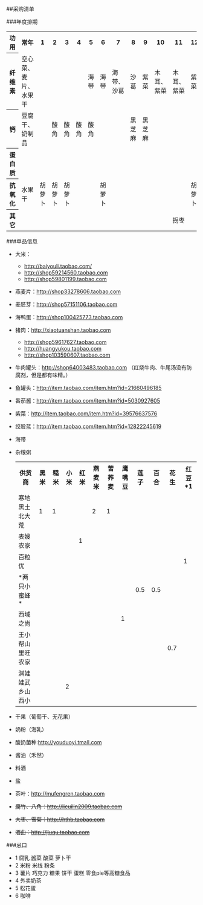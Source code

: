 ##采购清单

###年度排期
<table>
<tr><th>功用</th><th>常年</th><th>1</th><th>2</th><th>3</th><th>4</th><th>5</th><th>6</th><th>7</th><th>8</th><th>9</th><th>10</th><th>11</th><th>12</th></tr>
<tr><th>纤维素</th><td>空心菜、麦片、水果干</td><td></td><td></td><td></td><td></td><td>海带</td><td>海带</td><td>海带、沙葛</td><td>沙葛</td><td>紫菜</td><td>木耳、紫菜</td><td>木耳、紫菜</td><td>紫菜</td></tr>
<tr><th>钙</th><td>豆腐干、奶制品</td><td></td><td>酸角</td><td>酸角</td><td>酸角</td><td>酸角</td><td></td><td></td><td>黑芝麻</td><td>黑芝麻</td><td></td><td></td><td></td></tr>
<tr><th>蛋白质</th><td></td><td></td><td></td><td></td><td></td><td></td><td></td><td></td><td></td><td></td><td></td><td></td><td></td></tr>
<tr><th>抗氧化</th><td>水果干</td><td>胡萝卜</td><td>胡萝卜</td><td>胡萝卜</td><td></td><td></td><td>胡萝卜</td><td></td><td></td><td></td><td></td><td></td><td>胡萝卜</td></tr>

<tr><th>其它</th><td></td><td></td><td></td><td></td><td></td><td></td><td></td><td></td><td></td><td></td><td></td><td>拐枣</td><td></td></tr>
</table>

###单品信息
* 大米：
	* http://baiyouli.taobao.com/
	* http://shop59214560.taobao.com
	* http://shop59801199.taobao.com
* 燕麦片：http://shop33278606.taobao.com
* 麦胚芽：http://shop57151106.taobao.com
* 海鸭蛋：http://shop100425773.taobao.com
* 猪肉：http://xiaotuanshan.taobao.com
	* http://shop59617627.taobao.com
	* http://huangyukou.taobao.com
	* http://shop103590607.taobao.com
* 牛肉罐头：http://shop64003483.taobao.com  （红烧牛肉、牛尾汤没有防腐剂，但是都有味精。）
* 鱼罐头：http://item.taobao.com/item.htm?id=21660496185
* 番茄酱：http://item.taobao.com/item.htm?id=5030927605
* 紫菜：http://item.taobao.com/item.htm?id=39576637576
* 绞股蓝：http://item.taobao.com/item.htm?id=12822245619
* 海带
* 杂粮粥
	<table>
	<tr><th>供货商</th><th>黑米</th><th>糙米</th><th>小米</th><th>红米</th><th>燕麦米</th><th>苦荞麦</th><th>鹰嘴豆</th><th>莲子</th><th>百合</th><th>花生</th><th>红豆*1</th></tr>
	<tr><td>寒地黑土北大荒</td><td>1</td><td>1</td><td></td><td></td><td>2</td><td>1</td><td></td><td></td><td></td><td></td><td></td></tr>
	<tr><td>表嫂农家</td><td></td><td></td><td></td><td>1</td><td></td><td></td><td></td><td></td><td></td><td></td><td></td></tr>
	<tr><td>百粒优</td><td></td><td></td><td></td><td></td><td></td><td></td><td></td><td></td><td></td><td></td><td>1</td></tr>
	<tr><td>*两只小蜜蜂*</td><td></td><td></td><td></td><td></td><td></td><td></td><td></td><td>0.5</td><td>0.5</td><td></td><td></td></tr>
	<tr><td>西域之尚</td><td></td><td></td><td></td><td></td><td></td><td></td><td>1</td><td></td><td></td><td></td><td></td></tr>
	<tr><td>王小帮山里旺农家</td><td></td><td></td><td></td><td></td><td></td><td></td><td></td><td></td><td></td><td>0.7</td><td></td></tr>
	<tr><td>渊娃娃武乡山西小</td><td></td><td></td><td>2</td><td></td><td></td><td></td><td></td><td></td><td></td><td></td><td></td></tr>
	</table>
* 干果（葡萄干、无花果）
* 奶粉（海乳）
* 酸奶菌种:http://youduoyi.tmall.com
* 酱油（禾然）
* 料酒
* 盐

* 茶叶：http://mufengren.taobao.com
* <s>腐竹、八角：http://licuilin2009.taobao.com</s>
* <s>大枣、雪菊：http://hthb.taobao.com</s>
* <s>酒曲：http://jiuqu.taobao.com</s>

###忌口 * 1 腐乳 酱菜 酸菜 萝卜干* 2 米粉 米线 粉条* 3 薯片 巧克力 糖果 饼干 蛋糕 零食pie等高糖食品* 4 外卖奶茶* 5 松花蛋
* 6 咖啡
